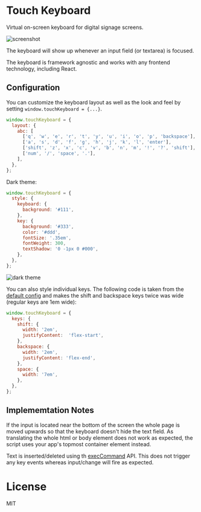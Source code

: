 # Touch Keyboard

Virtual on-screen keyboard for digital signage screens.

![screenshot](https://raw.githubusercontent.com/fgnass/touch-keyboard/master/screenshot.jpg)

The keyboard will show up whenever an input field (or textarea) is focused.

The keyboard is framework agnostic and works with any frontend technology, including React.

## Configuration

You can customize the keyboard layout as well as the look and feel by setting `window.touchKeyboard = {...}`.

```js
window.touchKeyboard = {
  layout: {
    abc: [
      ['q', 'w', 'e', 'r', 't', 'y', 'u', 'i', 'o', 'p', 'backspace'],
      ['a', 's', 'd', 'f', 'g', 'h', 'j', 'k', 'l', 'enter'],
      ['shift', 'z', 'x', 'c', 'v', 'b', 'n', 'm', '!', '?', 'shift'],
      ['num', '/', 'space', '.'],
    ],
  },
};
```

Dark theme:

```js
window.touchKeyboard = {
  style: {
    keyboard: {
      background: '#111',
    },
    key: {
      background: '#333',
      color: '#ddd',
      fontSize: '.35em',
      fontWeight: 300,
      textShadow: '0 -1px 0 #000',
    },
  },
};
```

![dark theme](https://raw.githubusercontent.com/fgnass/touch-keyboard/master/dark.jpg)

You can also style individual keys. The following code is taken from the [default config](https://github.com/fgnass/touch-keyboard/blob/master/src/defaults.js) and makes the shift and backspace keys twice was wide (regular keys are 1em wide):

```js
window.touchKeyboard = {
  keys: {      
    shift: {
      width: '2em',
      justifyContent:  'flex-start',
    },
    backspace: {
      width: '2em',
      justifyContent: 'flex-end',
    },
    space: {
      width: '7em',        
    },
  },
};
```

## Implememtation Notes

If the input is located near the bottom of the screen the whole page is moved upwards so that the keyboard doesn't hide the text field. As translating the whole html or body element does not work as expected, the script uses your app's topmost container element instead.

Text is inserted/deleted using th [execCommand](https://developer.mozilla.org/en-US/docs/Web/API/Document/execCommand) API. This does not trigger any key events whereas input/change will fire as expected.


# License

MIT